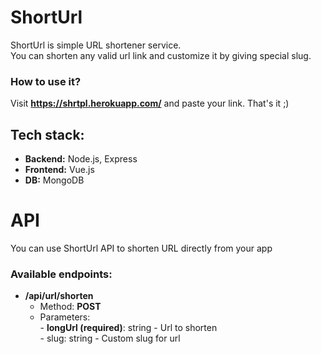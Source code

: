 # ShortUrl

ShortUrl is simple URL shortener service. <br>
You can shorten any valid url link and customize it by giving special slug.

### How to use it?
Visit **<a href="https://shrtpl.herokuapp.com/" target="_blank">https://shrtpl.herokuapp.com/</a>** and paste your link. That's it ;)

## Tech stack:
- **Backend:** Node.js, Express
- **Frontend:** Vue.js
 - **DB:** MongoDB
 
# API
You can use ShortUrl API to shorten URL directly from your app

### Available endpoints:

 - **/api/url/shorten**
	 - Method: **POST**
	 - Parameters: <br>
			 - **longUrl (required)**: string - Url to shorten <br>
			 - slug: string - Custom slug for url

 
